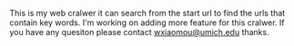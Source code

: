 This is my web cralwer it can search from the start url to find the urls that contain key words.
I'm working on adding more feature for this cralwer.
If you have any quesiton please contact wxiaomou@umich.edu thanks.
